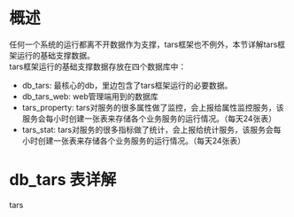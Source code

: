 # 概述
任何一个系统的运行都离不开数据作为支撑，tars框架也不例外，本节详解tars框架运行的基础支撑数据。  
tars框架运行的基础支撑数据存放在四个数据库中：   
 - db_tars: 最核心的db，里边包含了tars框架运行的必要数据。
 - db_tars_web: web管理端用到的数据库
 - tars_property: tars对服务的很多属性做了监控，会上报给属性监控服务，该服务会每小时创建一张表来存储各个业务服务的运行情况。（每天24张表）  
 - tars_stat: tars对服务的很多指标做了统计，会上报给统计服务，该服务会每小时创建一张表来存储各个业务服务的运行情况。（每天24张表） 
 
# db_tars 表详解 
tars